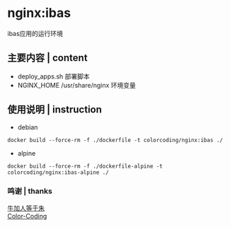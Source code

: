 # nginx:ibas
ibas应用的运行环境

## 主要内容 | content
* deploy_apps.sh                      部署脚本
* NGINX_HOME /usr/share/nginx         环境变量

## 使用说明 | instruction
* debian
~~~
docker build --force-rm -f ./dockerfile -t colorcoding/nginx:ibas ./
~~~
* alpine
~~~
docker build --force-rm -f ./dockerfile-alpine -t colorcoding/nginx:ibas-alpine ./
~~~

### 鸣谢 | thanks
[牛加人等于朱](http://baike.baidu.com/view/1769.htm "NiurenZhu")<br>
[Color-Coding](http://colorcoding.org/ "咔啦工作室")<br>
